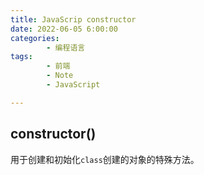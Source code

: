 ```yaml
---
title: JavaScrip constructor
date: 2022-06-05 6:00:00
categories:
        - 编程语言
tags:
        - 前端
        - Note
        - JavaScript

---
```


## constructor()

用于创建和初始化`class`创建的对象的特殊方法。